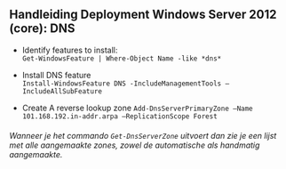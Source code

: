## Handleiding Deployment Windows Server 2012 (core): DNS

* Identify features to install:  
  `Get-WindowsFeature | Where-Object Name -like *dns*`  

* Install DNS feature  
  `Install-WindowsFeature DNS -IncludeManagementTools – IncludeAllSubFeature`  

* Create A reverse lookup zone
  `Add-DnsServerPrimaryZone –Name 101.168.192.in-addr.arpa –ReplicationScope Forest`     

###### Wanneer je het commando `Get-DnsServerZone` uitvoert dan zie je een lijst met alle aangemaakte zones, zowel de automatische als handmatig aangemaakte.
